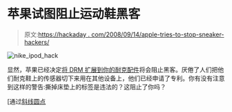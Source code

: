 # 苹果试图阻止运动鞋黑客

> 原文:[https://hackaday . com/2008/09/14/apple-tries-to-stop-sneaker-hackers/](https://hackaday.com/2008/09/14/apple-tries-to-stop-sneaker-hackers/)

![](../Images/dacb74fff440cbf7d05fc3badcf273e8.png "nike_ipod_hack")

显然，苹果已经决定[将 DRM 扩展到你的耐克配件](http://www.roughtype.com/archives/2008/09/apple_declares.php)将会阻止黑客。厌倦了人们把他们耐克鞋上的传感器切下来用在其他设备上，他们已经申请了专利。你有没有注意到这样的警告:撕掉床垫上的标签是违法的？这阻止了你吗？

[通过[斜线圆点](http://apple.slashdot.org/article.pl?sid=08/09/13/2114214&from=rss)